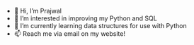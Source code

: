 - 👋 Hi, I’m Prajwal
- 👀 I’m interested in improving my Python and SQL 
- 🌱 I’m currently learning data structures for use with Python
- 📫 Reach me via email on my website!

<!---
PrajwalMendon/PrajwalMendon is a ✨ special ✨ repository because its `README.md` (this file) appears on your GitHub profile.
You can click the Preview link to take a look at your changes.
--->
